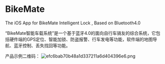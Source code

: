 # BikeMate
The iOS App for BikeMate Intelligent Lock , Based on Bluetooth4.0

“BikeMate智能车载系统”是一个基于蓝牙4.0的面向自行车骑友的综合系统，它包括硬件端的GPS定位、智能加锁、防盗报警、行车发电等功能，软件端的地图导航、蓝牙控制、丢失找回等功能。

产品示例二维码：
![efc6bab70b48a1d337211a6d404396e6.png](https://ooo.0o0.ooo/2015/08/05/55c118ddc702b.png "efc6bab70b48a1d337211a6d404396e6.png")
